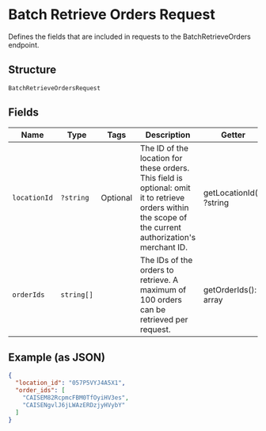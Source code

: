 
# Batch Retrieve Orders Request

Defines the fields that are included in requests to the
BatchRetrieveOrders endpoint.

## Structure

`BatchRetrieveOrdersRequest`

## Fields

| Name | Type | Tags | Description | Getter | Setter |
|  --- | --- | --- | --- | --- | --- |
| `locationId` | `?string` | Optional | The ID of the location for these orders. This field is optional: omit it to retrieve<br>orders within the scope of the current authorization's merchant ID. | getLocationId(): ?string | setLocationId(?string locationId): void |
| `orderIds` | `string[]` |  | The IDs of the orders to retrieve. A maximum of 100 orders can be retrieved per request. | getOrderIds(): array | setOrderIds(array orderIds): void |

## Example (as JSON)

```json
{
  "location_id": "057P5VYJ4A5X1",
  "order_ids": [
    "CAISEM82RcpmcFBM0TfOyiHV3es",
    "CAISENgvlJ6jLWAzERDzjyHVybY"
  ]
}
```

